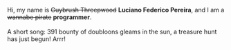 Hi, my name is ~~Guybrush Threepwood~~ **Luciano Federico Pereira**, and I am a ~~wannabe pirate~~ **programmer**.<br><br>A short song: 391 bounty of doubloons gleams in the sun, a treasure hunt has just begun! Arrr!
